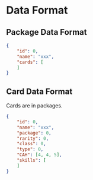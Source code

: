 # Data Format

## Package Data Format

```json
{
    "id": 0,
    "name": "xxx",
    "cards": [
    ]
}
```

## Card Data Format

Cards are in packages.

```json
{
    "id": 0,
    "name": "xxx",
    "package": 0,
    "rarity": 0,
    "class": 0,
    "type": 0,
    "CAH": [4, 4, 5],
    "skills": [
    ]
}
```

